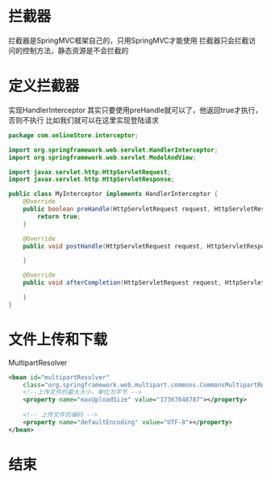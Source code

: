 # 拦截器
拦截器是SpringMVC框架自己的，只用SpringMVC才能使用
拦截器只会拦截访问的控制方法，静态资源是不会拦截的

# 定义拦截器
实现HandlerInterceptor
其实只要使用preHandle就可以了，他返回true才执行，否则不执行
比如我们就可以在这里实现登陆请求
```java
package com.onlineStore.interceptor;

import org.springframework.web.servlet.HandlerInterceptor;
import org.springframework.web.servlet.ModelAndView;

import javax.servlet.http.HttpServletRequest;
import javax.servlet.http.HttpServletResponse;

public class MyInterceptor implements HandlerInterceptor {
    @Override
    public boolean preHandle(HttpServletRequest request, HttpServletResponse response, Object handler) throws Exception {
        return true;
    }

    @Override
    public void postHandle(HttpServletRequest request, HttpServletResponse response, Object handler, ModelAndView modelAndView) throws Exception {

    }

    @Override
    public void afterCompletion(HttpServletRequest request, HttpServletResponse response, Object handler, Exception ex) throws Exception {

    }
}
```

# 文件上传和下载
MultipartResolver
```xml
<bean id="multipartResolver"
	class="org.springframework.web.multipart.commons.CommonsMultipartResolver">
	<!--上传文件的最大大小，单位为字节 --> 
	<property name="maxUploadSize" value="17367648787"></property>
	 
	<!-- 上传文件的编码 -->
	<property name="defaultEncoding" value="UTF-8"></property>
</bean>
```

# 结束

